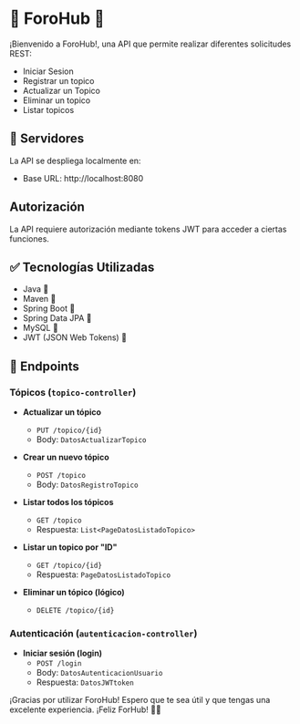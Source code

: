 # 🌟 ForoHub 🌟

¡Bienvenido a ForoHub!, una API que permite realizar diferentes solicitudes REST:
* Iniciar Sesion
* Registrar un topico
* Actualizar un Topico
* Eliminar un topico
* Listar topicos

## 🚀 Servidores
La API se despliega localmente en:
* Base URL: http://localhost:8080

##  Autorización
La API requiere autorización mediante tokens JWT para acceder a ciertas funciones.

## ✅ Tecnologías Utilizadas
- Java 🔧
- Maven 🔧
- Spring Boot 🔧
- Spring Data JPA 🔧
- MySQL 🔧
- JWT (JSON Web Tokens) 🔧

## 🌟 Endpoints
### Tópicos (`topico-controller`)

- **Actualizar un tópico**
    - `PUT /topico/{id}`
    - Body: `DatosActualizarTopico`

- **Crear un nuevo tópico**
    - `POST /topico`
    - Body: `DatosRegistroTopico`

- **Listar todos los tópicos**
    - `GET /topico`
    - Respuesta: `List<PageDatosListadoTopico>`

- **Listar un topico por "ID"**
    - `GET /topico/{id}`
    - Respuesta: `PageDatosListadoTopico`

- **Eliminar un tópico (lógico)**
    - `DELETE /topico/{id}`

### Autenticación (`autenticacion-controller`)

- **Iniciar sesión (login)**
    - `POST /login`
    - Body: `DatosAutenticacionUsuario`
    - Respuesta: `DatosJWTtoken`

¡Gracias por utilizar ForoHub! Espero que te sea útil y que tengas una excelente experiencia. ¡Feliz ForHub! 🚀✨
